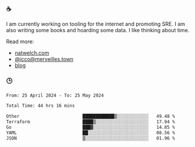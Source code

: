 ### ☕

I am currently working on tooling for the internet and promoting SRE. I am also writing some books and hoarding some data. I like thinking about time. 

Read more:

 - [natwelch.com](https://natwelch.com)
 - [@icco@merveilles.town](https://merveilles.town/@icco)
 - [blog](https://writing.natwelch.com)

### 🕒

<!--START_SECTION:waka-->

```txt
From: 25 April 2024 - To: 25 May 2024

Total Time: 44 hrs 16 mins

Other                        ████████████▒░░░░░░░░░░░░   49.48 %
Terraform                    ████▒░░░░░░░░░░░░░░░░░░░░   17.94 %
Go                           ███▓░░░░░░░░░░░░░░░░░░░░░   14.85 %
YAML                         ██░░░░░░░░░░░░░░░░░░░░░░░   08.56 %
JSON                         ▒░░░░░░░░░░░░░░░░░░░░░░░░   01.96 %
```

<!--END_SECTION:waka-->
